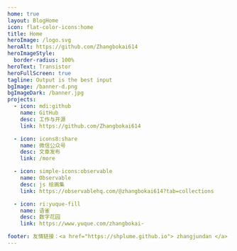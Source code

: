 ```yaml
---
home: true
layout: BlogHome
icon: flat-color-icons:home
title: Home
heroImage: /logo.svg
heroAlt: https://github.com/Zhangbokai614
heroImageStyle:
  border-radius: 100%
heroText: Transistor
heroFullScreen: true
tagline: Output is the best input
bgImage: /banner-d.png
bgImageDark: /banner.jpg
projects:
  - icon: mdi:github
    name: GitHub
    desc: 工作与开源
    link: https://github.com/Zhangbokai614

  - icon: icons8:share
    name: 微信公众号
    desc: 文章发布
    link: /more

  - icon: simple-icons:observable
    name: Observable
    desc: js 绘画集
    link: https://observablehq.com/@zhangbokai614?tab=collections

  - icon: ri:yuque-fill
    name: 语雀
    desc: 数字花园
    link: https://www.yuque.com/zhangbokai-

footer: 友情链接：<a href="https://shplume.github.io"> zhangjundan </a> 、 <a href="https://zequanr.github.io"> wangzequan </a>
---
```


<script>
var _hmt = _hmt || [];
(function() {
  var hm = document.createElement("script");
  hm.src = "https://hm.baidu.com/hm.js?f3b3102ebd032b085c6e0550c0e02f74";
  var s = document.getElementsByTagName("script")[0]; 
  s.parentNode.insertBefore(hm, s);
})();
</script>
